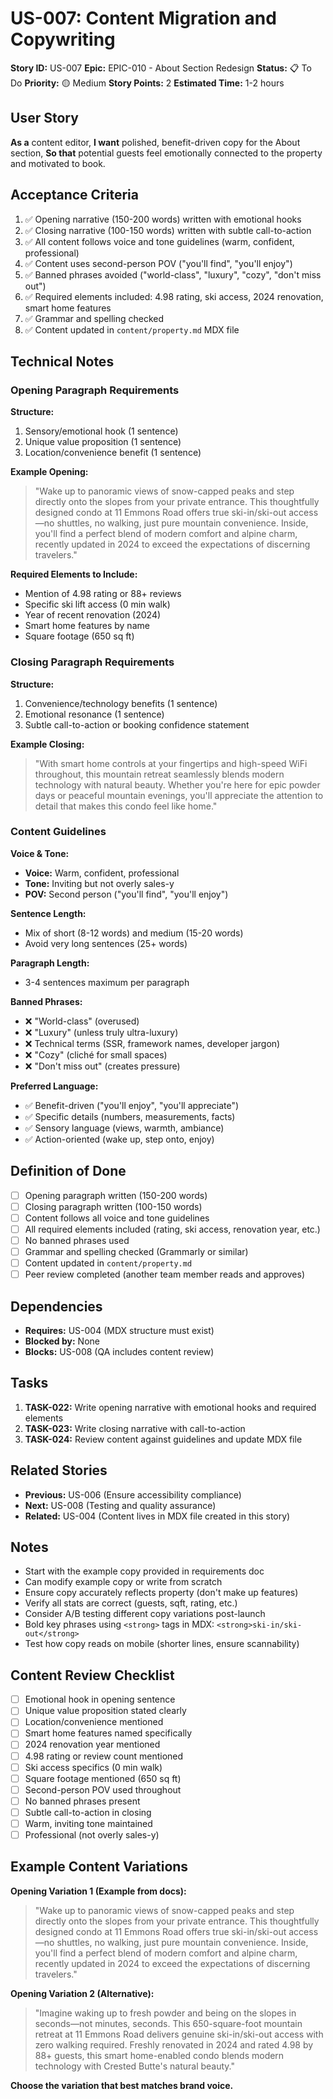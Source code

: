 # US-007: Content Migration and Copywriting

**Story ID:** US-007
**Epic:** EPIC-010 - About Section Redesign
**Status:** 📋 To Do
**Priority:** 🟡 Medium
**Story Points:** 2
**Estimated Time:** 1-2 hours

## User Story

**As a** content editor,
**I want** polished, benefit-driven copy for the About section,
**So that** potential guests feel emotionally connected to the property and motivated to book.

## Acceptance Criteria

1. ✅ Opening narrative (150-200 words) written with emotional hooks
2. ✅ Closing narrative (100-150 words) written with subtle call-to-action
3. ✅ All content follows voice and tone guidelines (warm, confident, professional)
4. ✅ Content uses second-person POV ("you'll find", "you'll enjoy")
5. ✅ Banned phrases avoided ("world-class", "luxury", "cozy", "don't miss out")
6. ✅ Required elements included: 4.98 rating, ski access, 2024 renovation, smart home features
7. ✅ Grammar and spelling checked
8. ✅ Content updated in `content/property.md` MDX file

## Technical Notes

### Opening Paragraph Requirements

**Structure:**
1. Sensory/emotional hook (1 sentence)
2. Unique value proposition (1 sentence)
3. Location/convenience benefit (1 sentence)

**Example Opening:**
> "Wake up to panoramic views of snow-capped peaks and step directly onto the slopes from your private entrance. This thoughtfully designed condo at 11 Emmons Road offers true ski-in/ski-out access—no shuttles, no walking, just pure mountain convenience. Inside, you'll find a perfect blend of modern comfort and alpine charm, recently updated in 2024 to exceed the expectations of discerning travelers."

**Required Elements to Include:**
- Mention of 4.98 rating or 88+ reviews
- Specific ski lift access (0 min walk)
- Year of recent renovation (2024)
- Smart home features by name
- Square footage (650 sq ft)

### Closing Paragraph Requirements

**Structure:**
1. Convenience/technology benefits (1 sentence)
2. Emotional resonance (1 sentence)
3. Subtle call-to-action or booking confidence statement

**Example Closing:**
> "With smart home controls at your fingertips and high-speed WiFi throughout, this mountain retreat seamlessly blends modern technology with natural beauty. Whether you're here for epic powder days or peaceful mountain evenings, you'll appreciate the attention to detail that makes this condo feel like home."

### Content Guidelines

**Voice & Tone:**
- **Voice:** Warm, confident, professional
- **Tone:** Inviting but not overly sales-y
- **POV:** Second person ("you'll find", "you'll enjoy")

**Sentence Length:**
- Mix of short (8-12 words) and medium (15-20 words)
- Avoid very long sentences (25+ words)

**Paragraph Length:**
- 3-4 sentences maximum per paragraph

**Banned Phrases:**
- ❌ "World-class" (overused)
- ❌ "Luxury" (unless truly ultra-luxury)
- ❌ Technical terms (SSR, framework names, developer jargon)
- ❌ "Cozy" (cliché for small spaces)
- ❌ "Don't miss out" (creates pressure)

**Preferred Language:**
- ✅ Benefit-driven ("you'll enjoy", "you'll appreciate")
- ✅ Specific details (numbers, measurements, facts)
- ✅ Sensory language (views, warmth, ambiance)
- ✅ Action-oriented (wake up, step onto, enjoy)

## Definition of Done

- [ ] Opening paragraph written (150-200 words)
- [ ] Closing paragraph written (100-150 words)
- [ ] Content follows all voice and tone guidelines
- [ ] All required elements included (rating, ski access, renovation year, etc.)
- [ ] No banned phrases used
- [ ] Grammar and spelling checked (Grammarly or similar)
- [ ] Content updated in `content/property.md`
- [ ] Peer review completed (another team member reads and approves)

## Dependencies

- **Requires:** US-004 (MDX structure must exist)
- **Blocked by:** None
- **Blocks:** US-008 (QA includes content review)

## Tasks

1. **TASK-022:** Write opening narrative with emotional hooks and required elements
2. **TASK-023:** Write closing narrative with call-to-action
3. **TASK-024:** Review content against guidelines and update MDX file

## Related Stories

- **Previous:** US-006 (Ensure accessibility compliance)
- **Next:** US-008 (Testing and quality assurance)
- **Related:** US-004 (Content lives in MDX file created in this story)

## Notes

- Start with the example copy provided in requirements doc
- Can modify example copy or write from scratch
- Ensure copy accurately reflects property (don't make up features)
- Verify all stats are correct (guests, sqft, rating, etc.)
- Consider A/B testing different copy variations post-launch
- Bold key phrases using `<strong>` tags in MDX: `<strong>ski-in/ski-out</strong>`
- Test how copy reads on mobile (shorter lines, ensure scannability)

## Content Review Checklist

- [ ] Emotional hook in opening sentence
- [ ] Unique value proposition stated clearly
- [ ] Location/convenience mentioned
- [ ] Smart home features named specifically
- [ ] 2024 renovation year mentioned
- [ ] 4.98 rating or review count mentioned
- [ ] Ski access specifics (0 min walk)
- [ ] Square footage mentioned (650 sq ft)
- [ ] Second-person POV used throughout
- [ ] No banned phrases present
- [ ] Subtle call-to-action in closing
- [ ] Warm, inviting tone maintained
- [ ] Professional (not overly sales-y)

## Example Content Variations

**Opening Variation 1 (Example from docs):**
> "Wake up to panoramic views of snow-capped peaks and step directly onto the slopes from your private entrance. This thoughtfully designed condo at 11 Emmons Road offers true ski-in/ski-out access—no shuttles, no walking, just pure mountain convenience. Inside, you'll find a perfect blend of modern comfort and alpine charm, recently updated in 2024 to exceed the expectations of discerning travelers."

**Opening Variation 2 (Alternative):**
> "Imagine waking up to fresh powder and being on the slopes in seconds—not minutes, seconds. This 650-square-foot mountain retreat at 11 Emmons Road delivers genuine ski-in/ski-out access with zero walking required. Freshly renovated in 2024 and rated 4.98 by 88+ guests, this smart home-enabled condo blends modern technology with Crested Butte's natural beauty."

**Choose the variation that best matches brand voice.**
